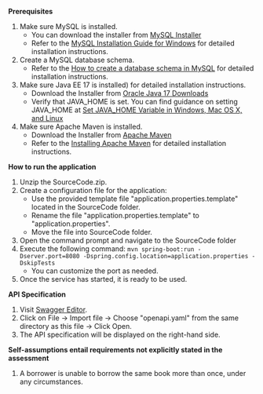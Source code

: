 **Prerequisites**

1. Make sure MySQL is installed.
   - You can download the installer from [MySQL Installer](https://dev.mysql.com/downloads/installer/)
   - Refer to the [MySQL Installation Guide for Windows](https://dev.mysql.com/doc/mysql-installation-excerpt/5.7/en/mysql-installer.html) for detailed installation instructions.
2. Create a MySQL database schema.
   - Refer to the [How to create a database schema in MySQL](https://www.theserverside.com/blog/Coffee-Talk-Java-News-Stories-and-Opinions/How-to-create-a-database-schema-with-the-MySQL-Workbench) for detailed installation instructions.
3. Make sure Java EE 17 is installed) for detailed installation instructions.
   - Download the Installer from [Oracle Java 17 Downloads](https://www.oracle.com/java/technologies/downloads/#java17)
   - Verify that JAVA_HOME is set. You can find guidance on setting JAVA_HOME at [Set JAVA_HOME Variable in Windows, Mac OS X, and Linux](https://www.baeldung.com/java-home-on-windows-mac-os-x-linux)
4. Make sure Apache Maven is installed.
   - Download the Installer from [Apache Maven](https://maven.apache.org/download.cgi)
   - Refer to the [Installing Apache Maven](https://maven.apache.org/install.html) for detailed installation instructions.

**How to run the application**

1. Unzip the SourceCode.zip.
2. Create a configuration file for the application:
   - Use the provided template file "application.properties.template" located in the SourceCode folder.
   - Rename the file "application.properties.template" to "application.properties".
   - Move the file into SourceCode folder.
3. Open the command prompt and navigate to the SourceCode folder
4. Execute the following command: `mvn spring-boot:run -Dserver.port=8080 -Dspring.config.location=application.properties -DskipTests`
   - You can customize the port as needed.
5. Once the service has started, it is ready to be used.

**API Specification**

1. Visit [Swagger Editor](https://editor.swagger.io).
2. Click on File -> Import file -> Choose "openapi.yaml" from the same directory as this file -> Click Open.
3. The API specification will be displayed on the right-hand side.

**Self-assumptions entail requirements not explicitly stated in the assessment**
1. A borrower is unable to borrow the same book more than once, under any circumstances.